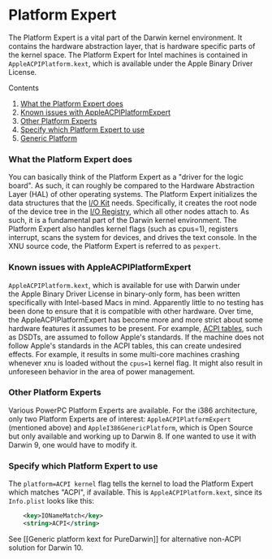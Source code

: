 Platform Expert
===============

The Platform Expert is a vital part of the Darwin kernel environment. It contains the hardware abstraction layer, that is hardware specific parts of the kernel space. The Platform Expert for Intel machines is contained in `AppleACPIPlatform.kext`, which is available under the Apple Binary Driver License.

Contents
1.  [What the Platform Expert does](pe.html#TOC-What-the-Platform-Expert-does)
2.  [Known issues with AppleACPIPlatformExpert](pe.html#TOC-Known-issues-with-AppleACPIPlatformExpert)
3.  [Other Platform Experts](pe.html#TOC-Other-Platform-Experts)
4.  [Specify which Platform Expert to use](pe.html#TOC-Specify-which-Platform-Expert-to-use)
5.  [Generic Platform](pe.html#TOC-Generic-Platform)

### What the Platform Expert does
You can basically think of the Platform Expert as a "driver for the logic board". As such, it can roughly be compared to the Hardware Abstraction Layer (HAL) of other operating systems. The Platform Expert initializes the data structures that the [I/O Kit](http://developer.apple.com/documentation/DeviceDrivers/Conceptual/IOKitFundamentals/Introduction/chapter_1_section_1.html) needs. Specifically, it creates the root node of the device tree in the [I/O Registry](http://developer.apple.com/documentation/DeviceDrivers/Conceptual/IOKitFundamentals/TheRegistry/chapter_4_section_2.html), which all other nodes attach to. As such, it is a fundamental part of the Darwin kernel environment. The Platform Expert also handles kernel flags (such as cpus=1), registers interrupt, scans the system for devices, and drives the text console. In the XNU source code, the Platform Expert is referred to as `pexpert`.
 
### Known issues with AppleACPIPlatformExpert
`AppleACPIPlatform.kext`, which is available for use with Darwin under the Apple Binary Driver License in binary-only form, has been written specifically with Intel-based Macs in mind. Apparently little to no testing has been done to ensure that it is compatible with other hardware. Over time, the AppleACPIPlatformExpert has become more and more strict about some hardware features it assumes to be present. For example, [ACPI tables](http://www.acpi.info/), such as DSDTs, are assumed to follow Apple's standards. If the machine does not follow Apple's standards in the ACPI tables, this can create undesired effects. For example, it results in some multi-core machines crashing whenever xnu is loaded without the `cpus=1` kernel flag. It might also result in unforeseen behavior in the area of power management.

### Other Platform Experts
Various PowerPC Platform Experts are available. For the i386 architecture, only two Platform Experts are of interest: `AppleACPIPlatformExpert` (mentioned above) and `AppleI386GenericPlatform`, which is Open Source but only available and working up to Darwin 8. If one wanted to use it with Darwin 9, one would have to modify it.
### Specify which Platform Expert to use
The `platform=ACPI kernel` flag tells the kernel to load the Platform Expert which matches "ACPI", if available. This is `AppleACPIPlatform.kext`, since its `Info.plist` looks like this:
```xml
    <key>IONameMatch</key>
    <string>ACPI</string>
```

See [[Generic platform kext for PureDarwin]] for alternative non-ACPI solution for Darwin 10.
